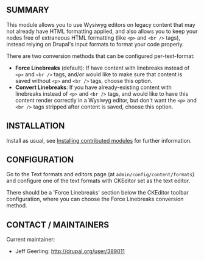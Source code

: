 
## SUMMARY

This module allows you to use Wysiwyg editors on legacy content that may not
already have HTML formatting applied, and also allows you to keep your nodes
free of extraneous HTML formatting (like `<p>` and `<br />` tags), instead
relying on Drupal's input formats to format your code properly.

There are two conversion methods that can be configured per-text-format:

  - **Force Linebreaks** (default): If have content with linebreaks instead of
    `<p>` and `<br />` tags, and/or would like to make sure that content is
    saved without `<p>` and `<br />` tags, choose this option.
  - **Convert Linebreaks**: If you have already-existing content with linebreaks
    instead of `<p>` and `<br />` tags, and would like to have this content
    render correctly in a Wysiwyg editor, but don't want the `<p>` and `<br />`
    tags stripped after content is saved, choose this option.


## INSTALLATION

Install as usual, see [Installing contributed modules](https://drupal.org/node/895232) for further information.


## CONFIGURATION

Go to the Text formats and editors page (at `admin/config/content/formats`) and
configure one of the text formats with CKEditor set as the text editor.

There should be a 'Force Linebreaks' section below the CKEditor toolbar
configuration, where you can choose the Force Linebreaks conversion method.


## CONTACT / MAINTAINERS

Current maintainer:

  - Jeff Geerling: http://drupal.org/user/389011

